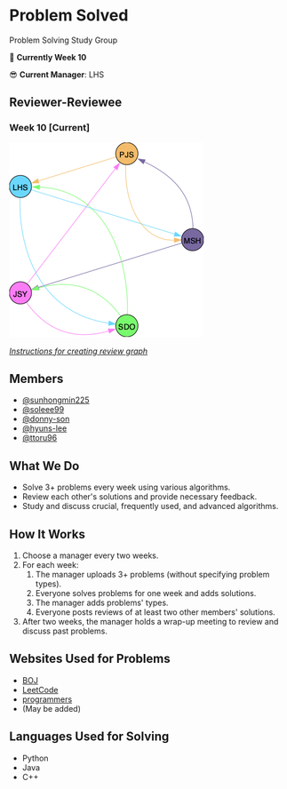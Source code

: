 # Problem Solved
Problem Solving Study Group

📌 **Currently Week 10**

😎 **Current Manager**: LHS

## Reviewer-Reviewee
### Week 10 [Current]

![Week10](./utils/graphs/week10.png)


[*Instructions for creating review graph*](https://github.com/sunhongmin225/problem-solved/blob/main/utils/README.md)

## Members
* [@sunhongmin225](https://github.com/sunhongmin225)
* [@soleee99](https://github.com/soleee99)
* [@donny-son](https://github.com/donny-son)
* [@hyuns-lee](https://github.com/hyuns-lee)
* [@ttoru96](https://github.com/ttoru96)

## What We Do
* Solve 3+ problems every week using various algorithms.
* Review each other's solutions and provide necessary feedback.
* Study and discuss crucial, frequently used, and advanced algorithms.

## How It Works
1. Choose a manager every two weeks.
1. For each week:
	1. The manager uploads 3+ problems (without specifying problem types).
	1. Everyone solves problems for one week and adds solutions.
	1. The manager adds problems' types.
	1. Everyone posts reviews of at least two other members' solutions.
1. After two weeks, the manager holds a wrap-up meeting to review and discuss past problems.

## Websites Used for Problems
* [BOJ](https://www.acmicpc.net)
* [LeetCode](https://leetcode.com)
* [programmers](https://programmers.co.kr)
* (May be added)

## Languages Used for Solving
* Python
* Java
* C++
